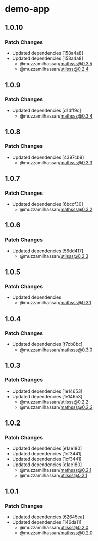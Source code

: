 # demo-app

## 1.0.10

### Patch Changes

- Updated dependencies [158a4a8]
- Updated dependencies [158a4a8]
  - @muzzamilhassan/mathsss@0.3.5
  - @muzzamilhassan/utilsss@0.2.4

## 1.0.9

### Patch Changes

- Updated dependencies [d14ff9c]
  - @muzzamilhassan/mathsss@0.3.4

## 1.0.8

### Patch Changes

- Updated dependencies [4397cb9]
  - @muzzamilhassan/mathsss@0.3.3

## 1.0.7

### Patch Changes

- Updated dependencies [6bccf30]
  - @muzzamilhassan/mathsss@0.3.2

## 1.0.6

### Patch Changes

- Updated dependencies [56dd417]
  - @muzzamilhassan/utilsss@0.2.3

## 1.0.5

### Patch Changes

- Updated dependencies
  - @muzzamilhassan/mathsss@0.3.1

## 1.0.4

### Patch Changes

- Updated dependencies [f7cb8bc]
  - @muzzamilhassan/mathsss@0.3.0

## 1.0.3

### Patch Changes

- Updated dependencies [1e14653]
- Updated dependencies [1e14653]
  - @muzzamilhassan/utilsss@0.2.2
  - @muzzamilhassan/mathsss@0.2.2

## 1.0.2

### Patch Changes

- Updated dependencies [e1ae180]
- Updated dependencies [1cf3441]
- Updated dependencies [1cf3441]
- Updated dependencies [e1ae180]
  - @muzzamilhassan/mathsss@0.2.1
  - @muzzamilhassan/utilsss@0.2.1

## 1.0.1

### Patch Changes

- Updated dependencies [62645ea]
- Updated dependencies [146da11]
  - @muzzamilhassan/utilsss@0.2.0
  - @muzzamilhassan/mathsss@0.2.0
